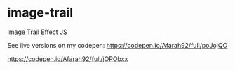 # image-trail
Image Trail Effect JS 


See live versions on my codepen: 
https://codepen.io/Afarah92/full/poJojQO

https://codepen.io/Afarah92/full/jOPObxx
